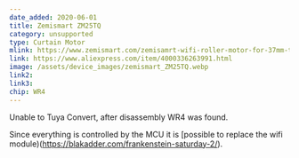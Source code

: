 ```yaml
---
date_added: 2020-06-01
title: Zemismart ZM25TQ 
category: unsupported
type: Curtain Motor
mlink: https://www.zemismart.com/zemisamrt-wifi-roller-motor-for-37mm-tube-smart-life-alexa-google-home-control-p0253.html
link: https://www.aliexpress.com/item/4000336263991.html
image: /assets/device_images/zemismart_ZM25TQ.webp
link2: 
link3: 
chip: WR4
---
```


Unable to Tuya Convert, after disassembly WR4 was found. 

Since everything is controlled by the MCU it is [possible to replace the wifi module)(https://blakadder.com/frankenstein-saturday-2/). 
